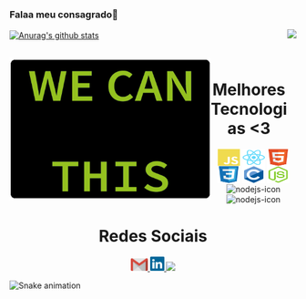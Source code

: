 ### Falaa meu consagrado👋

 <a href="https://github.com/anuraghazra/github-readme-stats"><img align="center" height="180em" src="https://github-readme-stats.vercel.app/api?username=gaabrielps&show_icons=true&include_all_commits=true&theme=chartreuse-dark&hide_border=true" alt="Anurag's github stats" /></a>  <a href="https://github.com/anuraghazra/github-readme-stats"><img align="right" height="180em" src="https://github-readme-stats.vercel.app/api/top-langs/?username=gaabrielps&layout=compact&theme=chartreuse-dark&hide_border=true" /></a> 
<br>

<div  align="center"> 
  <div style="display: inline_block"><br>
    <img align="left" height="250" alt="coding-time" src="code.gif">
    <h1 align="center">Melhores Tecnologias <3</h1>
    <img align="center" height="30" width="40" alt="js-icon"  src="https://raw.githubusercontent.com/devicons/devicon/master/icons/javascript/javascript-plain.svg">
    <img align="center" height="30" width="40" alt="react-icon" src="https://raw.githubusercontent.com/devicons/devicon/master/icons/react/react-original.svg">
    <img align="center" height="30" width="40" alt="html-icon" src="https://raw.githubusercontent.com/devicons/devicon/master/icons/html5/html5-original.svg">
    <img align="center" height="30" width="40" alt="css-icon" src="https://raw.githubusercontent.com/devicons/devicon/master/icons/css3/css3-original.svg">
    <img align="center" height="30" width="40" alt="c-icon" src="https://raw.githubusercontent.com/devicons/devicon/master/icons/c/c-original.svg">
    <img align="center" height="30" width="40" alt="nodejs-icon" src="https://raw.githubusercontent.com/devicons/devicon/master/icons/nodejs/nodejs-original.svg">
    <img align="center" height="30" width="40" alt="nodejs-icon" src="https://raw.githubusercontent.com/jmnote/z-icons/master/svg/cpp.svg">
    <img align="center" height="30" width="40" alt="nodejs-icon" src="https://raw.githubusercontent.com/jmnote/z-icons/master/svg/cpp.svg">
   </div>
    
  
  <h1 align="center">Redes Sociais</h1>
    <a href = "mailto: araujolopesgabriel@gmail.com">
      <img width="30" src="gmail.svg">
    </a>
    <a href = "https://www.linkedin.com/in/gabriellopesaraujo/">
      <img width="25" src="linkedin.svg">
    </a>
    <a href = "https://www.instagram.com/gaabrielps/">
      <img width="25" src="🦆 icon _whatsapp_.svg">
    </a>
</div>
  
  ![Snake animation](https://github.com/gaabrielps/gaabrielps/blob/output/github-contribution-grid-snake.svg)
